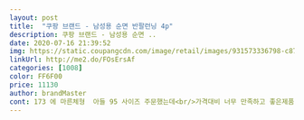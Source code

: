 ```yaml
---
layout: post 
title:  "쿠팡 브랜드 - 남성용 순면 반팔런닝 4p" 
description: 쿠팡 브랜드 - 남성용 순면 ..
date: 2020-07-16 21:39:52 
img: https://static.coupangcdn.com/image/retail/images/931573336798-c870201a-f124-4807-9bb1-ddf1c107fc1e.jpg 
linkUrl: http://me2.do/FOsErsAf 
categories: [1008] 
color: FF6F00 
price: 11130 
author: brandMaster 
cont: 173 에 마른체형  아들 95 사이즈 주문했는데<br/>가격대비 너무 만족하고 좋은제품입니다<br/>교복안에 입는 면티가  더울것 같아서 구입했는데<br/>너무 맘에 듭니다.<br/><br/>면티 입은것처럼 보이기도 합니다<br/>목선이 일반 런닝처럼 많이 파이지 않아<br/>바느질도 꼼꼼하게 잘되어 있네용.<br/><br/>쉽게 늘어날거 같지 않아요<br/>아이도 입어보더니 너무 좋다고 더 사달라고 하네요<br/>약간 정사이즈보다 크게 나왔으니, 감안해서 입으면 될거 같아요.<br/><br/>옷이 정말 보들보들해요.<br/><br/>저는 집에서 잠옷대용으로 입을까 해서 샀는데, 얇고 시원하고 활동성이 너무 좋아요.<br/><br/>조금 낙낙하지만 보기에 괜찮고요<br/>확실히 크게 나왔다는 다른 상품평 말씀들이 맞는것 같아요.<br/><br/>흰속옷이라 어느 정도 입고 나면 좀 누렇게 변색 되죠 .<br/>그래서 칙칙 뿌리는 비트 사용도 해서 조금 더 오래 입지만 그래도 어느 정도 가서는 버려야 되더라고요.<br/>이름 있는 제품을 5장씩 구입 해었는데 요번에는 쿠팡 자체에서 나온 제품이 있어서 구입해 봅니다.<br/> 쪼금 빅 사이즈 겉옷 처럼 보이기도 하고 얋아 보이기도 하지만 세탁 해 보면 도톰해 지기도 하든데 세탁은 아직이라서... <br/> 사이즈는 좀 크게 나온듯 해서 사이즈 더 크게 주문 하지 않아도 되는듯 해요.<br/> 4장에 이가격이면 아주 가성비 짱이네요.<br/>속옷 구입해 오면 말없이 표현 않고 좋아라 하는데... <br/>.<br/> ! 새롭게 세탁 해서 입어라고 해야겠네요.<br/><br/> 
---
```

 